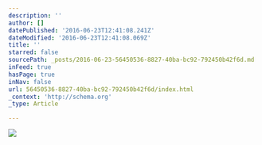 ```yaml
---
description: ''
author: []
datePublished: '2016-06-23T12:41:08.241Z'
dateModified: '2016-06-23T12:41:08.069Z'
title: ''
starred: false
sourcePath: _posts/2016-06-23-56450536-8827-40ba-bc92-792450b42f6d.md
inFeed: true
hasPage: true
inNav: false
url: 56450536-8827-40ba-bc92-792450b42f6d/index.html
_context: 'http://schema.org'
_type: Article

---
```

![](https://the-grid-user-content.s3-us-west-2.amazonaws.com/09ade359-2c1f-4c4e-943e-88ff4cd8acc2.jpg)